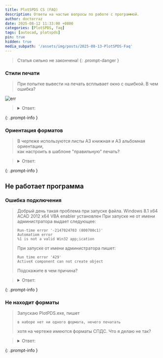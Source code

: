 ```yaml
---
title: PlotSPDS CS (FAQ)
description: Ответы на частые вопросы по работе с программой.
author: doctorraz
date: 2025-08-12 11:33:00 +0800
categories: [PlotSPDS, faq]
tags: [autocad, plotspds]
pin: true
hidden: true 
media_subpath: '/assets/img/posts/2025-08-13-PlotSPDS-Faq'
---
```


> Статья сильно не закончена!
{: .prompt-danger }

###  Стили печати 

> При попытке вывести на печать всплывает окно с ошибкой. В чем ошибка?

![err](Err-stb.png)

> <details><summary>Ответ: </summary>
> <p>
> 
> Вы печатаете в <i>именованных</i> стилях, а программа может выводить на печать только в <i>цветозависимых</i>.
> 
> </p>
> </details> 
{: .prompt-info }
 
### Ориентация форматов

> В чертеже используются листы А3 книжная и А3 альбомная ориентации, <br/>
как настроить в шаблоне "правильную" печать?

> <details><summary>Ответ: </summary>
> <p>
> 
> Никаких настроек в шаблоне производить не требуется<br/>
> В шаблоне задается только желательный формат, принтер и стиль печати<br/>
> Масштаб и <i>ориентация</i> определяются автоматически, по свойствам формата
> 
> </p>
> </details> 
{: .prompt-info }

## Не работает программа

### Ошибка подключения

> Добрый день такая проблема при запуске файла.
> Windows 8.1 x64 ACAD 2012 x64 VBA enabler установлен
> При запуске не от имени администратора выдает следующее:
> ```
> Run-time error '-2147024703 (800700c1)'
> Automatiom error
> %1 is not a valid Win32 app;ication
> ```
> При запуске от имени администратора пишет:
> ```
> Run time error '429'
> ActiveX component can not create object
> ```
> Подскажите в чем причина?

> <details><summary>Ответ: </summary>
> <p>
> 
> Происходит это из-за того, что программа не может подключиться к серверу МcCOM2<br/>
> Причин может быть несколько:
> <ol>
> <li> Не запущен СПДС CS <br/>
> - решение: запускать СПДС только родным ярлыком программы.</li>
> <li> Была удалена версия СПДС после установки новой. <br/>
> - решение: заново перерегистрировать библиотеку МcCOM2.dll, или переустановить СПДС.</li>
> <li> Запускается энаблер СПДС и не позволяет подключиться к серверу МcCOM2. <br/>
> - решение: т.к. у нас есть СПДС, то <i>mcsEnabler</i> не нужен,<br/>
> при закрытом AutoCAD, надо переименовать файл <b>mcsEnabler.dbx</b>, расположенный в <br/>
> <i>c:\Program Files\CSoft\СПДС GraphiCS ХХ\mgХxХХ\mcsEnabler.dbx</i></li>
> <li>Возможно PlotPDS и AutoCAD запущены из под разных учетных записей или с разными правами<br/>
> - решение: ,br/>
>     <ol>
>     <li> Прописать каталог программы печати в путях поиска AutoCAD </li>
>     <li> Для запуска программы из среды AutoCAD можно применить такой lisp:<br/>
>     (defun C:пч () (startapp "PlotSPDS.exe") (princ))</li>
>     </ol>
> </li>
>
>
>
> </ol>
> 
> </p>
> </details> 
{: .prompt-info }

### Не находит форматы

> Запускаю PlotPDS.exe, пишет 
> ```
> в наборе нет ни одного формата, нечего печатать
>```
> хотя на чертеже имеются форматы СПДС.
> Что я делаю не так?

> <details><summary>Ответ: </summary>
> <p>
> 
> Если при этом нет никаких ошибок и сообщений, а форматы точно есть на чертеже, то возможно PlotPDS и AutoCAD запущены из под разных учетных записей или с разными правами.<br/>
> т.е. например AutoCAD запущен из под администратора, а PlotPDS из под простого пользователя
> для того что бы гарантированно печать запускалась с теми же правами можно:<br/> 
><ol>
> <li> Прописать каталог программы печати в путях поиска AutoCAD </li>
> <li> Для запуска программы из среды AutoCAD применить такой lisp:<br/>
> (defun C:пч () (startapp "PlotSPDS.exe") (princ))</li>
> </ol>
>
> </p>
> </details> 
{: .prompt-info }



<!--

freelancer26 декабря 2015 г. в 20:45
"009 15 CBA л_141=A2=Scara monolita S1.pdf"
"009 15 CBA л_141=Scara monolita S1.pdf"
dumaiu mojet tak biti s najatoi galkoi i bez


freelancer26 декабря 2015 г. в 20:46
"а нумеровать добавленные листы 1.1, 10,5 не пойдет???"
poideot


doctorraz26 декабря 2015 г. в 21:28
<"а нумеровать добавленные листы 1.1, 10,5 не пойдет???"
poideot
ну и нумеруй, так, все должно работать нормально

Ответить

Unknown18 января 2016 г. в 10:39
Здравствуйте, Андрей. Спасибо за прогу. Значительно упростила жизнь.
Только вот после праздников перестала запускаться. Не видит СПДС, хотя он запущен и форматы есть. Вот, что выдаёт https://drive.google.com/open?id=1arSfFo-6WEqyqOQROQAiCAI3u9jFzhCFvA

Ответить
Ответы

moleval18 января 2016 г. в 10:57
у меня такое сообщение вылазит если Autocad запущен с двойного клика по файлу. Если Autocad запущен с ярлыка Autocad, либо я ярлыка СПДС такой проблемы нет. Хочу уточнить что СПДС добавлен в автозагрузку (только loader), меню СПДС тоже подгружены.


doctorraz18 января 2016 г. в 19:15
переименовываем файл mcsEnabler.dbx (лежит в папке с СПДС)
Все должно заработать нормально.
=================
При запуске двойным кликом Автокад может запуститься с другим профилем и т.о. СПДС может тупо не стартовать.
Но если mcsEnabler.dbx переименован, то при последующей подгрузке СПДС все должно работать нормально.

Ответить

Unknown7 апреля 2016 г. в 15:06
Добрый день!
Спасибо огромное за чудо-утилиту:)
С одним не разобрался:
как обновить парамеры плоттера? после запуска утилиты добавил в плоттер новый формат листа, утилита его не видит видит только старую версию конфигурации плоттера. Перезапуск акада не помог...

Ответить
Ответы

doctorraz7 апреля 2016 г. в 15:19
в окне "Шаблоны" в правом верхнем углу кнопка, так и называется "Обновить принтеры"


Unknown7 апреля 2016 г. в 15:48
Ага, спасибо, в упор не видел эту кнопку)) Принтеры обновились.
Теперь не могу разобраться с печатью нестандартных форматов типа А4х4
в конфиг добавил эти размеры как кастомные листы.
Весь процесс печати заканчивается в командной строке на FILEDIA


doctorraz8 апреля 2016 г. в 09:58
в настройке шаблонов надо каждому формату задать принтер, лист и т.д. (один раз)
Двойным кликом по строке.
Шаблонов можно сделать сколько угодно.

Ответить

freelancer14 июня 2016 г. в 10:35
jdu nedojdusi pechati iz vseh otkritih failah.
i dumaiu para zdelati programu platnoi(chtob bil interes razvivati).
PS. ispolizovaiu plotspds.exe 10 raz v deni - ocheni dovolinii.

Ответить
Ответы

doctorraz14 июня 2016 г. в 17:36
Может найду время и дойдут руки. К зиме выпущу версию 2.0. ... там будет печать из файлов, и возможно другие фичи. Все это пока есть только в голове, но со временем напряг

Ответить

Unknown30 июня 2016 г. в 13:06
акад 12, спдс 8.0.1307 скачал обе последние версии програмульки. одна выдает "в наборе нет ни одного формата нечего печатать", другая ошибку mscomct2.ocx or one of its dependencies not correctly registered: a file is missing or invalid.
в модуле plotspds.ini.main
в строке 570
номер ошибки 339
plotspds будет зкарыт

как с этим бороться?

Ответить
Ответы

doctorraz30 июня 2016 г. в 13:34
Бороться с этим не надо))
<<акад 12, спдс 8.0.1307 скачал обе последние версии програмульки. одна выдает "в наборе нет ни одного формата нечего печатать"
в статье написано, что версия 1.2.30 под СПДС 8.0.ххх не работает - решение обновить СПДС хотя бы до 8.1
<<другая ошибку mscomct2.ocx or one of its dependencies not correctly registered: a file is missing or invalid.
в системе нет или не зарегистрирована библиотека mscomct2.ocx - решение скачать и зарегистрировать библиотеку.

Ответить

Александр Куценко7 июля 2016 г. в 18:03
Нашел еще один момент. Если Автокад запускается посредством двойного клика на файл DWG, а СПДС в последствии подгружается после клика на любой спдс-инструмент, то PlotSPDS выдаёт ошибку "СПДС не запущен! Или с ним нет связи!" Приходится повторно перезапускать автокад, но уже через ярлык СПДС.

Ответить
Ответы

doctorraz7 июля 2016 г. в 18:38
Уже не раз писал здесь и на форумах...
При запуске двойным кликом по файлу с объектами СПДС, сам СПДС не подгружается, а запускается так называемый mcsEnabler, который дает ограниченный доступ к свойствам объектов СПДС.
При вызове команды СПДС, CSСПДС стартует, но в этом случае COM интерфейс к объектам недоступен, поэтому PlotSPDS жалуется, что нет связи.(возможны и другие проблемы с СПДС)
Решение:
1. запускать с ярлыка
2. переименовать файл mcsEnabler.dll (находится в c:\Program Files\CSoft\СПДС GraphiCS 10\mgХХХХ\mcsEnabler.dbx)
==========
ЗЫ иначе непобедимо, по видимому так сисофт защищается (блокирует СОМ, при старте энаблера)

Ответить

Unknown12 июля 2016 г. в 19:17
Не понимаю, как выбрать формат? Жму в программе кнопку "Шаблон", программа выводит вот это: http://s011.radikal.ru/i317/1607/01/3b84ce8b1d87.jpg и ни одна из кнопок настроек не работает, жму, ничего не происходит. Или так и должно быть? Как тогда печать настроить? Делаю СПДС формат А3, а программа печатает 28х22 см.

Ответить
Ответы

Unknown12 июля 2016 г. в 19:25
УУуу, до меня дошло. Надо оказывается два раза кликнуть сюда http://s018.radikal.ru/i512/1607/3b/12d53d25dba1.jpg и тогда появится выпадающий список с настройками. Спасибо за программу.

Ответить

Unknown31 августа 2016 г. в 14:49
Андрей, добрый день! ИД: Windows 8.1, AutoCAD 2016, СПДС 10. При добавлении (первичный запуск) или обновлении принтеров для части принтеров, зарегистрированных в системе проявляется следующая ошибка:
Устройство печати =ИМЯ принтера= не будет добавлено в набор!
Ошибка: The remote server machine does not exist or is unavailable
В модуле: PlotSPDS.Utilites.SetDevIni
В строке:310 (а также в строке 440)
Номер ошибки: 462

Ответить
Ответы

doctorraz31 августа 2016 г. в 14:58
Программа не может добавить конфигурацию этого устройства печати в набор.
Скорее всего не сможете напечатать на этом устройстве и руками.
В остальном все должно работать нормально.

Ответить

Unknown22 ноября 2016 г. в 12:15
Андрей, при печати теряется сглаживание, а именно логотип организации к примеру созданный линиями, штриховками и запихнутый в штамп через распознавание печатается ломанными отрезками. Шрифт который поставляет СПДС тоже выводится с небольшим изломом, но уже не только в штампе, но и на чертеже. При печати в штатном dwg принтере такие же проблемы. Настройки акада крутить нужно или дефекты СПДСа?

Ответить
Ответы

doctorraz22 ноября 2016 г. в 12:46
Проверить легко... все взорвать и вывести на печать не запуская СПДС.. Средствами самого АК.
Но осмелюсь предположить, что кто-то в настройках печати поставил черновое качество. Поставить "нормальное" и проверить.
На файлик бы этот взглянуть.

Ответить

Александр Куценко7 декабря 2016 г. в 19:21
Андрей здравствуйте, при печати в ПДФ выдает ошибку. Подскажите как исправить.


(Команда: (command "_script" "C:/Users/Konstr3/AppData/Roaming/PlotSPDS/1.scr")
Введите имя списка листов : C:\Users\Konstr3\AppData\Roaming\PlotSPDS\1.dsd
'D:\WORK\ Горького\ПЕРЕЕЗД\КР-06_Підсилення балки_Зам.1.pdf': Есть ошибки)

Отчет о печати Автокада:

Файл: D:\WORK\ Горького\ПЕРЕЕЗД\КР-06_Підсилення балки_Зам.1.dwg
Категория:
Набор параметров листа:
Имя устройства:
Путь к файлу чертежа:
Формат листа:

ОШИБКА: Устройство не найдено

Ответить
Ответы

doctorraz7 декабря 2016 г. в 21:03
обновить принтеры в программе пробовали?
какой АК? в 2017 вроде не работает. с СПДС11 не тестировалось


Александр Куценко8 декабря 2016 г. в 13:46
Обновлял, и пробовал удалять папку PlotSPDS из Roaming. AutoCAD2016 + СПДС10 64 бит. Единственное что я после установки Автокада удалил все его стандартные плоттеры, но потом DWG в PDF повторно сделал. Может ваша программа привязана к названию принтера и они сейчас не совпадают?


doctorraz8 декабря 2016 г. в 15:47
PlotSPDS имена и настройки плоттеров получает у АК, в себе ничего по умолчанию не хранит.
Проверь публикация и печать средствами АК в PDF работает?, а на на созданный плоттер печатает?
АК использует встроенный DWG to PDF для публикации PDF. Не надо было ничего удалять, максимум .. это спрятать от АК неиспользуемые плоттеры в другую папку.
Уверен, что проблема не в программе, а удаленных плоттерах.. восстанавливай и все заработает


Александр Куценко8 декабря 2016 г. в 20:03
так восстановил же, а печать все равно не идет

Вот список плоттеров из файла SpPlotPlot.ini

[Printer]
0=DWG в PDF.pc3
1=HP 8150
2=HP Z2100
3=HP1220_#3
4=HP1220_#5
5=HP1220_#ing
6=HP1280_#2
7=HP1280_#4
8=Нет

Что не так? почему не печатет в ПДФ ?


Александр Куценко9 декабря 2016 г. в 12:25
Если бы я знал, что нужно сделать, то не стал бы вас тут напрягать.........


doctorraz9 декабря 2016 г. в 13:21
я тебе сразу написал, что надо сделать.. восстановить стандартные принтеры АК!!!
в 2016 немного изменена публикация, там несколько вариантов вывода в PDF при публикации... и Ак2016 там это делает немного по другому.
у меня нет 2016 АК, что бы разобраться с этим вопросом, восстанови что удалил и все заработает.
В логе написано "Устройство не найдено"
При печати в пдф плотспдс не указывает явно принтер, он просто сообщает ак, что нужно вывести в пдф, а АК виртуальный плоттер выбирает сам, этого плоттера в АК нет ты его удалил, поэтому ошибка печати.


freelancer9 декабря 2016 г. в 13:27
vot tut moi ploteri iz 2016 (esli pomogut)
https://www.dropbox.com/sh/s6te9symm1et43a/AAAq3AqevNPRxz_IkudAB6zFa?dl=1


Александр Куценко9 декабря 2016 г. в 14:00
Спасибо вам обоим! Скопировал все принтеры из архива и пачать прошла!


freelancer9 декабря 2016 г. в 14:07
rad shto poluchilosi,
bili i u menea odin raz problemi s failami pecheati(toje udalil/peremestil), posle etogo vsegda dobavleaiu svoi .pc3 faili "odelinoi strokoi".
https://yadi.sk/i/o7cbBla632hqTK

Ответить

Unknown20 декабря 2016 г. в 10:16
Андрей, добрый день! Заметил в About PlotSPDS прописано - Эта копия программы будет работать до 31.12.2016. Отсюда вопрос, после НГ программа работать не будет? Что нужно будет сделать? К этому времени будет выпущена обновленная версия? На самом деле не очень хочется сюрпризов с неработающей программой печати. Так уж повелось, привык с ней работать))).

Ответить

Unknown20 декабря 2016 г. в 10:27
Андрей обещал (при условии, что допилит) демократично подойти к ценовой политике...

Ответить

Unknown4 января 2017 г. в 15:44
Андрей приветствую! Поздравляю с НГ! Здоровья и финансового благополучия желаю!
С новым файлом PlotSPDS возникли сложности при попытке отправить на печать, всплывающее окно оповещает об ошибке - https://drive.google.com/open?id=0B3KF4JA-PbY5Y00zTGJxZzZwTEU.
AutoCAD естественно запускается через - CS Интегратор for AutoCAD.
Где искать проблему?
Спасибо!

Ответить
Ответы

doctorraz6 января 2017 г. в 10:30
Код программы не менялся
Сто раз уже обсуждалось... переименуй энаблер c:\Program Files\CSoft\СПДС GraphiCS 10\mgХХХХ\mcsEnabler.dbx
он запускается и блокирует работу МсСОМ

Ответить

Dmitri27 января 2017 г. в 07:51
У меня autocad 2016? СПДС 10, windows 10, при запуске PlotSPDS.exe дает сообщение об отсутствии связи. Ошибка в модуле PlotSPDS.ini.main, в строке 180, номер ошибки - 429

Ответить
Ответы

doctorraz27 января 2017 г. в 08:09
PlotSPDS не видит АК
Автокад с СПДС'ом запускаешь?

Ответить

Dmitri28 января 2017 г. в 12:40
Вместо (Unknown)
Андрей большое спасибо, программка классно работает. С запуском разобрался.
Как предложение, сделать кнопку выбора для нового пути куда сохранять.

Ответить
Ответы

doctorraz30 января 2017 г. в 10:45
Хорошо, что понравилось...
Идей по улучшению функционала PlotSPDS много, нет времени и стимулов для их реализации.


Dmitri11 февраля 2017 г. в 09:27
Чем могу помочь, если что-то дописать или дизайн или деньгами....


Александр Куценко11 февраля 2017 г. в 11:43
Присоединяюсь к вопросу


doctorraz11 февраля 2017 г. в 12:21
Спасибо!
Донат всегда кстати.

Ответить

Unknown6 февраля 2017 г. в 22:51
делал одно и тоже на работе и дома по настройке нестандартных форматов-на работе все запускается, дома выдает ошибку и не печатает. в чем может быть причина?

Ответить
Ответы

doctorraz7 февраля 2017 г. в 08:17
значит ни одно и то жэ...
какая ошибка? скриншот желательно приложить


Unknown8 февраля 2017 г. в 19:30
http://hkar.ru/NBXF
http://hkar.ru/NBXH
http://hkar.ru/NBXI
http://hkar.ru/NBXJ

какая то еще инфа нужна?


doctorraz11 февраля 2017 г. в 12:17
похоже на AutoCAD 2016 или выше... печать в ПДФ производится на плоттер "AutoCAD PDF (General Documentation)", который по всей видимости удален, надо восстановить этот виртуальный принтер.


Unknown14 февраля 2017 г. в 00:31
в настройках ведь стоит принтер DWG to PDF и автокад 2013 стоит у меня


doctorraz14 февраля 2017 г. в 13:03
однозначно у тебя проблемы с АК, похоже неверно настроил принтер или пытаешься печатать на несуществующий.
Запусти в PlotSPDS в шаблонах "Проверить шаблон"
если не найдет ошибок, то
пришли мне в архиве на почту doctorRAZ@yandex.ru
c:\Users\[ИмяПользователя]\AppData\Roaming\PlotSPDS\ после последней неудачной печати
c:\Users\[ИмяПользователя]\AppData\Roaming\Autodesk\AutoCAD Electrical 2015\R20.0\rus\Plotters\
и лог последней неудачной печати
------------
будем разбираться дальше по почте

Ответить

moleval7 февраля 2017 г. в 12:14
Друзья, переустановил акад, не могу вспомнить как навесить запуск PlotSPDS на кнопку, и куда ложить файлик. Прошу помочь.

Ответить
Ответы

doctorraz7 февраля 2017 г. в 12:22
кнопка или пункт меню:
^C^C(startapp "PlotSPDS")
-----------------
лисп на алиас кнопок:
(defun C:пч()
(startapp "PlotSPDS.exe")
(princ)
)
--------------
положить по пути поиска файлов АК, рабочих, вспомогательных, доверенных

Ответить

moleval7 февраля 2017 г. в 13:02
при запуске с кнопки возвращает - Команда: (startapp "PlotSPDS") nil
при запуске с иконки программы - все нормально

Ответить
Ответы

doctorraz7 февраля 2017 г. в 14:05
прописать папку с PlotSPDS в пути поиска АК
Автокад перезапустить.
или скопировать программу в каталог который уже есть в пути поиска АК
я жэж выше все расписал...


moleval8 февраля 2017 г. в 05:27
спасибо, помогло закидыванием программы в предустановленную доверенную папку
видать на 10-ке винде проблемы с раздачей прав - открывает заданную мной папку только в режиме для чтения

Ответить

Unknown14 февраля 2017 г. в 08:43
сегодня plot spds внезапно выдал вот такую новость http://hkar.ru/NIlG
при том что сначала все делал правильно, а потом вдруг сломался. перезапуск компа, спдс, повторное скачивание вашей чудесной программки не помог(

Ответить
Ответы

doctorraz14 февраля 2017 г. в 09:37
переименуй файл энаблера c:\Program Files\CSoft\СПДС GraphiCS 10\mgХХХХ\mcsEnabler.dbx
он запускается и блокирует работу МсСОМ
-----------
на будущее запускай АК с ярлыка СПДС, а не даблкликом по файлу чертежа

Ответить

freelancer21 марта 2017 г. в 18:38
dobrii deni.
U menea problema, ne pechataetsea nestandartnie listi (A4x3, A4x4...), A3 normalino pechataiutsea.
Pri pechati nestandartnih listov - oshibka
https://yadi.sk/i/Ljv_ep0A3GDLSR
PS.: esti polnii dostup k disk "C" i "D".

Ответить
Ответы

freelancer21 марта 2017 г. в 19:35
Na drugoi PC ta je problema.
thx.


doctorraz28 марта 2017 г. в 19:26
поправил определение форматов в программе.
Скачивайте тестируйте


freelancer28 марта 2017 г. в 21:33
https://yadi.sk/i/nlqz3HXX3GRwHe
toje samoe.
eto toliko u menea ne ranotaet nestandartnie formati? ranishe vse raborali.


doctorraz28 марта 2017 г. в 21:50
где проблемный файл, чертежа?
удалял ли автокадовские принтеры?
что изменил?
----------------------
получается только у тебя,не работает
вспоминай, что изменил.


freelancer29 марта 2017 г. в 16:35
1. liuboi cherteoj.
2. ne udaleal.
3. izmenil moi .pc3 file, no toliko odin format - a tut vse ne rabotaiut.
PS. esli nestandartnii format najimaiu "vpisati" v drugoi standartnii format to rabotaet.


doctorraz29 марта 2017 г. в 20:37
у меня по фото проблема лечить всегда была, а со слов тем более не могу..
давай с чего-нибудь начнем:
Версия автокад
версия спдс
файл чертежа который не печатается
файлы принтеров c:\Users\юзер\AppData\Roaming\Autodesk\AutoCAD 2015\R20.0\rus\Plotters\
файлы c:\Users\юзер\AppData\Roaming\PlotSPDS\
-----------
не печатает вообще, или только пдф или на жэлезный?
---------------------
но коль у всех работает, а у тебя нет, вывод один, проблема рукотворная


freelancer29 марта 2017 г. в 23:28
1. autocad 2016 (v 2013 toje);
2. spds 10.0.1853 (pochti kak u vseh);
3. esti
4. https://yadi.sk/i/KxJWtztX3GU7Cx
5. esti
https://yadi.sk/d/WJXpMuA03GU7bd

ne pechataet toliko cherez PlotSPDS, v obichnom "CTRL+P" vseo OK.
PS. U menea bil gliuc kakoito mejdu project studio i SPDS i s teh por oni vmeste(v tu je versiu autocad) uje ne rabotaiut i PlotSPDS toje ne pechataet nestandartnie formati.



doctorraz30 марта 2017 г. в 08:42
попробуй из вкладки шаблоны "обновить принтеры", а потом "проверить шаблоны"
Похоже он не находит принтер R_DWF
его нет в Plotters - from C.
Настрой для пробы на другой принтер.


freelancer30 марта 2017 г. в 22:38
obnovil, proveril - toje samoe.
kak ne nahodit esli ea cherez nevo pechataiu standartnie formati.
v ploters from C netu, evo tam i nebilo, ea vsegda dodavleaiu novii puti dlea svoih printerov(uje 5 let tak delaiu).
ea daje delal novii .pc3 i .pmp file i toje ne rabotaet.
Poka ne razberusi budu pechatati nestandartnie formati "rukami"(cherez CTRL*P).


doctorraz1 апреля 2017 г. в 21:11
На других принтерах то жэ самое?


freelancer1 апреля 2017 г. в 21:25
da, pechatati nestantandartnie formati na liboi printer ne rabotaet.
Daje sheas proboval na chistuiu sistemu.
https://yadi.sk/i/ObCZbia13GYzMk
https://yadi.sk/i/5ksU89C23GYzRe


doctorraz3 апреля 2017 г. в 18:45
Он тебе русским языком по английски пишет "The plotters folder read only:!!!"
Нет прав записи у АК на папки плоттеров.


freelancer4 апреля 2017 г. в 05:54
spasibo za pomoshi.
- kak ea hotel reshiti problemu:
dobavil puti failov pechati vezde gde toliko mojno v autocad - ne pomogalo.
- kak reshil:
postavil svoi faili pechati v "C:\Users\DEEMA\appdata\roaming\autodesk\autocad 2016\r20.1\enu\plotters" i rabotaet.
pochemuto kajdii raz pered pechatiu nujno obnovleati printeri shtob pechatal.

PS: Za vremea ispolizovania PLOTSPDS.exe takogo nebilo.


freelancer14 апреля 2017 г. в 14:41
eheo odna problema, ne nahodit formati.
navernoe eto toliko u menea tak.
https://youtu.be/WPGeqgQXiH0


doctorraz14 апреля 2017 г. в 15:38
какие версии разрядность АК, СПДС?
Не находит форматы в конкретном файле или вообще во всех файлах? Пришли мне файл в котором не находит форматы

Ответить

Unknown3 мая 2017 г. в 04:22
Добрый день Андрей!
Для NanoCAD SPDS есть такая возможность?

Ответить
Ответы

doctorraz3 мая 2017 г. в 08:45
Добрый день, Александр!
Нет для NanoCAD SPDS такой возможности нет.

Ответить

Александр Куценко8 августа 2017 г. в 14:57
Андрей здравствуйте! Столкнулся с такой прроблемой. Если необходимость печать в PDF большое количество листов. Если листы расположены в одну строку, все нормально. Но когда листы расположены в несколько строк, например 4 строки по 4 листа в одной строке и пронумерованы последовательно, то в результирующем PDF они перемешаны полностью рандомно. Тоесть вобще никой последовательности нет. 1 лист может быть на 9 месте, например. В программе в боксе "Как сортировать" стоит "LR->UD" Подскажите что делаю не так?

Ответить
Ответы

Александр Куценко8 августа 2017 г. в 15:37
Сделал тестовый файлик и результат создания PDF
https://drive.google.com/open?id=0B9Lc8XKKy5egTnBmOTVCamxrY2s


doctorraz21 августа 2017 г. в 09:48
Дело в том, что программа сортирует форматы относительно точки вставки (левый нижний угол)
Поэтому для корректной сортировки форматы должны располагаться по одной линии (ось Х) относительно точки вставки.
Можно в несколько рядов
см. пример https://yadi.sk/d/_-xFmWil3MBZeS


Александр Куценко21 августа 2017 г. в 10:46
Андрей, вы наверно не смотрели мой файл. В пределах одного листа у меня форматы так и расположены аккуратно в ряд. И при печати только одного layout проблемы нет, все по порядочку в ПДФ и попадает. Проблема возникает при печати полного документа состоящего из нескольких листов.


doctorraz21 августа 2017 г. в 11:45
По разным лайоутам сортировка слева направо не получается (у каждого листа своя система координат)
Проставьте номера листов в штампах, при печати выберите "Шифр лист"
Если в штампе будут заполнено поле обозначение, то дополнительно возможна разбивка ПДФ по разделам "Раздел-> файл", т.е. спецификации и прочее отдельными файлами.
либо "Все->файл", тогда весь документ выйдет одним файлом пдф


Александр Куценко21 августа 2017 г. в 11:49
Спасибо за ответ. К сожаление мне не подходит стандартный штам СПДС, мне приходится создавать собственный из обычных линий и текста, а это исключает наличии каких-либо динамических полей и соответственно возможности их заполнение.


doctorraz21 августа 2017 г. в 12:07
Что мешает сделать свой нестандартный штамп и привязать его в базе СПДС к формату?
https://www.youtube.com/watch?v=psS5f_zhMvE
https://www.youtube.com/watch?v=90IqPQaS7ck

Ответить

Unknown23 августа 2017 г. в 05:56
СПДС не запущен! Или с ним нет связи!
Ошибка: Automation error %1 is not valid Win32 application/
В модуле: PlotSPDS/ini/Main
В строке:240
Номер ошибка:-2147024703
PlotSPDS будет закрыт!

ОС: Windows 10
AutoCAD 2014, SPDS 10.

Ответить
Ответы

doctorraz24 августа 2017 г. в 09:41
По всей видимости СПДС Object Enabler стартует раньше ядра СПДС, что и приводит к невозможности работы программы.
Причины и решения описаны в комментариях, выше.
Если остались еще вопросы, пишите мне на почту.

Ответить

Unknown7 сентября 2017 г. в 17:58
Здравствуйте. PlotSPDS 1.2.33, Autocad 2016 СПДС 10. При печати через PDFCreator и просмотре файла через Foxit PhantomPDF вокруг текста появляются рамки. Подозреваю, что фантом распознает текст как комментарии. Раньше такого не было.
Скрытие комментариев в фантоме одноразово решает проблему.

Ответить

moleval7 сентября 2017 г. в 19:28
попробуй переменную EPDFSHX сделать 0

Ответить
Ответы

Unknown21 сентября 2017 г. в 15:42
Спасибо, помогло

Ответить

Unknown14 марта 2018 г. в 12:28
AutoCAD не запущен! Или с ним нет связи!
Ошибка: ActiveX component can't create object
В модуле: PlotSPDS.Ini.Main
В строке: 180
Номер ошибки: 429
PlotSPDS будет закрыт!

ОС: Windows 10
AutoCAD 2016, SPDS 10.

Ответить
Ответы

doctorraz16 марта 2018 г. в 15:44
Программа не может подключиться к AutoCAD.
К сожалению на Win10 протестировать возможности нет.
Возможно, причина в некорректной регистрации библиотек AutoCAD при его установке удалении.

Ответить

Александр Куценко16 марта 2018 г. в 15:17
Андрей здравствуйте! Подскажите почему сортировка в данном файле происходит в порядке 2-3-1 ?? Что делаю не так?

https://drive.google.com/open?id=1IZSqiu7gePO35JcvNbts56bmTxyx72Ue
https://drive.google.com/open?id=1luxnJB2J7Fje4Bq_Zp-a8V-VEd_2HLdO

Ответить
Ответы

Александр Куценко16 марта 2018 г. в 15:18
Имею в виду сортировка листов при печати.
Вот к примеру получившийся ПДФ:
https://drive.google.com/open?id=1F3RmI3DSbx0gKp2etcGqAfNo_p66RsFz


doctorraz16 марта 2018 г. в 15:40
Что печатать? выберите "активную вкладку"
Очевидно, что при печати со всего документа, сортировка по координатам смысла не имеет, надо будет поправить
Спасибо.


Александр Куценко16 марта 2018 г. в 16:06
Да, с параметром "активная вкладка" сортирует правильно. Спасибо.

Ответить

Александр Куценко27 апреля 2018 г. в 21:15
Андрей здравствуйте,
Нашел еще вот что. При попытке указать на счетчике копий- 2 и более, после отработки публикации, печати не происходит. К принтеру в очередь ничего не попадает. Печать нескольких копий с диалога печати автокада и других программ проходит нормально.

UPD: Пробовал на нескольких принтерах и 2-х плоттерах, не печатает нигде.

Ответить
Ответы

doctorraz4 мая 2018 г. в 12:10
Печать в программе идет через публикацию, в 2016 АК что-то поменяли и он игнорирует количество копий заданное в файле dsd.
Буду разбираться, но не сейчас. Пока АсИс ((

Ответить

Денис16 декабря 2018 г. в 05:00
Добрый день!
Подскажите как работать с нестандартными размерами листа, создал в СПДС удлиненный А2 и в принтере создал такого же размера, как настроить чтобы программа сопоставляла их и корректно выводила на печать?
спасибо

Ответить
Ответы

doctorraz17 декабря 2018 г. в 10:29
запускаете программу (при запущенном АК и СПДС)
заходите в шаблоны
жмете кнопку обновить принтеры
потом в нужном шаблоне выбираете принтер и формат листа, такж е делаете остальные настройки.. масштаб, стиль печати, смещение

Ответить

Unknown19 декабря 2018 г. в 22:50
Добрый вечер! Спасибо Вам большое, за возможность и быстрой и без проблемной печати из модели, всеми нами любимой программы AutoCAD. Все работает быстро и четка, без нареканий!
Как Вас можно отблагодарить? Кнопка в начале страницы у меня почему-то не работает - пишет, что не указал сумму, но самого поля нет! Адблок и т.д. отключены?

Ответить
Ответы

doctorraz20 декабря 2018 г. в 14:19
Спасибо, что подсказали.
Починил, проверяйте

Ответить

freelancer9 января 2019 г. в 19:25
tak kak srok zakonchilsea - skachal opeati.
Dumaiu nado delati programu platnoi - mi poliubomu podseli na neio :)

Ответить
Ответы

doctorraz9 января 2019 г. в 19:33
кто мешает.. в теме программы и слева спойлер на донат..
мощный стимул для разработчика, я ведь для себя делал, просто поделился.. и ни разу не программист и не работа это моя, поделился тем, что сделал..
но все приходят сюда, когда программа перестала работать..
улучшить мысли есть.. стимула нет, кто помог ресурсу тем тоже помог, как мог..
пока вот так.)))


freelancer9 января 2019 г. в 22:44
poneal, postoraiusi.


doctorraz10 января 2019 г. в 07:56
Спасибо


Aleks13 января 2019 г. в 22:22
Большое спасибо + небольшая помощь на развитие!! Ваша программа сэкономила мне кучу времени и огромное количество нервных клеток при выводе на печать 200 листов!!))


doctorraz14 января 2019 г. в 08:28
Спасибо!

Ответить

Александр Куценко11 марта 2019 г. в 13:50
Андрей, здравствуйте. Каждый раз при изменении версии сталкиваюсь с одной и той же ошибкой:
https://drive.google.com/open?id=1JwBBOk8UcK5jo50QJmltYEb2Npns1gX0
Удалил старый ЕХЕшник, на его место скопировал новый, при запуске получаю ошибку. Что делаю не так?

Ответить
Ответы

doctorraz11 марта 2019 г. в 14:02
Странно, ругается только при первом запуске?
Может свойства-> разблокировать?


Александр Куценко11 марта 2019 г. в 14:51
Экзешник не заблокирован. При попытке запуска с правами администратора ошибка меняется на "Автокад не запушен или ...". Перезапуск всего не помогает. Помогает лишь запуск с любой другой папки.


doctorraz12 марта 2019 г. в 09:21
>При попытке запуска с правами администратора ошибка меняется на "Автокад не запушен или ..."
так и должно быть, если программы запущены из под разных пользователей, так работает Win
-----------
>Помогает лишь запуск с любой другой папки.
а вот это очень странно((( Антивирус, версия Win, может еще какие особенности???
больше ни у кого такое пока не встречалось...


Александр Куценко12 марта 2019 г. в 14:40
Win10x64, AutoCAD2016RUS, Антивир стандартный от Майкрософт.
Если никто не отписывается, это не означает, что не встречалось.


doctorraz13 марта 2019 г. в 10:28
>>Если никто не отписывается, это не означает, что не встречалось.
Конечно встречалось
https://support.microsoft.com/ru-ru/help/327245/runtime-error-91-object-variable-or-with-block-variable-not-set-error
-----------
попробуйте эту сборку.. https://yadi.sk/d/bKkbgODQGtTiow


Юрий16 марта 2019 г. в 12:12
Добрый день, столкнулся с аналогичной проблемой. Другая сборка не помогла. Запуск с других папок также. Ищу решение в сети (пока безуспешно)


doctorraz16 марта 2019 г. в 16:27
с аналогичной это какой?
сделать инсталятор нет проблем но тогда будет неудобно другим нескольким тысячам пользователей..
ищите проблемы в настройках своей операционки


doctorraz17 марта 2019 г. в 08:43
все же надо больше данных, какие еще автокады стоят? есть ли продукты нанософт и лучше напишите на почту, здесь в комментариях опять подходит к лимиту 200 сообщений, придется чистить.


Юрий17 марта 2019 г. в 23:22
Прочитал внимательно все комментарии и помогло переименование файла Enabler. В который раз Вам спасибо.

Ответить

Денис1 августа 2019 г. в 07:25
Добрый день! все прекрасно работало, внезапно появилась такая ошибка
Ошибка "text" property is read-only
В модуле PlotSPDS.wndPlot.Form_Load
В строке 410
Номер ошибки 383
Autocad 2015 x64 + СПДС 10 x64
В чем может быть проблема? спасибо

Ответить
Ответы

doctorraz1 августа 2019 г. в 07:37
По всей видимости был удален шаблон печати или программа его не находит (скорее всего после аварийного или некорректного завершения работы программы)
В этом случае выпадающий список "Шаблон" будет пустой
Надо открыть список выбрать любой доступный шаблон и выйти из программы либо запустить печать.
Впоследствии ошибка не должна повториться.


Денис1 августа 2019 г. в 07:47
Точно! Спасибо! мог бы и сам догадаться))

Ответить

Aleks10 марта 2020 г. в 09:20
Андрей, спасибо за Ваш труд! Вашей программе просто цены нет!! поэтому готов регулярно дарить посильную сумму.

Ответить
Ответы

doctorraz10 марта 2020 г. в 09:23
Спасибо большое!
Напишите мне на почту, у меня для Вас то же есть презент))

Ответить

moleval10 марта 2020 г. в 09:59
Тоже поддержу)

Ответить
Ответы

doctorraz10 марта 2020 г. в 20:48
Спасибо!

Ответить

Денис17 марта 2020 г. в 05:53
Добрый день!
Хмм.. "Приложение просмотра файлов ПДФ не установлено", чтобы это могло быть..
Акробат есть, PDF exchange есть, подскажите пожалуйста!

Ответить
Ответы

doctorraz17 марта 2020 г. в 08:06
Если просто вывести на печать средствами AutoCAD DWG to PDF файл PDF откроется?
В любом случае PlotSPDS отношения к этому не имеет, проверяйте ассоциации файлов PDF в системе.


Денис18 марта 2020 г. в 04:12
Да, так все открывает! Спасибо! надо искать причину

Ответить

Денис7 июня 2020 г. в 14:15
Добрый день!
А есть ли какая нибудь инструкция как научить программу печатать нестандартные размеры листов?

Ответить
Ответы

doctorraz7 июня 2020 г. в 14:25
Печатает форматы в соответствии с ГОСТ 2.301-68
Основные и производные форматы.
Что Вы понимаете под нестандартными форматами?

Ответить

Денис8 июня 2020 г. в 08:50
Например длинные А3 размерами 594х297, 594 это для того чтобы вписать в рулон шириной 594 мм.
Пробовал создавать новый формат в СПДС такого размера, нестандартный лист в DWG to PDF, но не получается чтобы программа их сопоставляла.

Ответить
Ответы

doctorraz8 июня 2020 г. в 09:10
не бывает таких форматов по http://docs.cntd.ru/document/gost-2-301-68-eskd
Пришлите мне на почту, что не получается.
Не вижу смысла добавлять в программу функционал назначения произвольного формата (не по ГОСТ)

Ответить

Sokolov1 июля 2020 г. в 17:15
Добрый день, подскажите пожалуйста PlotSPDS для AutoCAD 2008-2016 + СПДС CS 7, 8.0 не запускается, не подскажите в чем может быть дело?
(Эта копия программы работает некорректно!!! необходимо обновление с сайта разработчика)
Это тоже закончилась лицензия?

Ответить
Ответы

doctorraz1 июля 2020 г. в 20:50
Проблема в том, что об отказе поддержки СПДС 8.0 и древнее я оповестил еще три года назад.
По возможности (при наличии времени) в ближайшие дни сделаю продление печати под древние СПДС до НГ.
Впоследствии продлений не будет.
Если кому очень нужно пишите мне на почту, будем решать в индивидуальном порядке.

Ответить

Fair437 октября 2020 г. в 10:33
Здравствуйте!

Проблема в следующей ошибке: "СПДПС не запущен (хотя он запущен) или нет с ним связи! Ошибка: %1 не является приложением Win32. В модуле: PlotSPDS.ini.Main; В строке: 330; Номер ошибки: -2147024703"

Ответить
Ответы

doctorraz7 октября 2020 г. в 10:38
Происходит это из-за того, что программа не может подключиться к серверу МcCOM2
Причин может быть несколько:
1. Не запущен СПДС CS - решение: запускать СПДС только родным ярлыком программы.
2. Была удалена версия СПДС после установки новой. - решение: заново перерегистрировать библиотеку МcCOM2.dll, или переустановить СПДС.
3.Запускается энаблер СПДС и не позволяет подключиться к серверу МcCOM2. -- решение: т.к. у нас есть СПДС, то энаблер не нужен, переименовать файл mcsEnabler.dbx, расположенный в c:\Program Files\CSoft\СПДС GraphiCS ХХ\mgХxХХ\mcsEnabler.dbx, либо опять таки не запускать AutoCAD кликом по файлу, а с родного ярлыка СПДС

Ответить

doctorraz3 ноября 2020 г. в 07:51
Настройте шаблоны печати.
Если не получится напишите мне на почту

Ответить

Анонимный25 февраля 2021 г. в 10:43
Добрый день! Программа отличная и всегда хорошо работала. Но сейчас появилась проблема, не печатает выноски СПДС. Остальные объекты СПДС печатаются. AutoCAD 2020 + SPDS 2021

Ответить
Ответы

doctorraz25 февраля 2021 г. в 10:48
Пришлите мне на почту:
Файл который не печатается dwg
Файл где не напечатались выноски PDF
Сразу после неудачной печати заархивируйте папку c:\Users\[User]\AppData\Roaming\PlotSPDS\ и то же в письмо
Также заархивируйте и пришлите папку c:\Users\razygraevaa\AppData\Roaming\Autodesk\AutoCAD 2020\R22.0\rus\Plotters\
Буду разбираться


Unknown30 мая 2021 г. в 18:38
Мне помогло - возврат к стандартным настройкам СПДС GraphiCS 21.

Ответить

Burm4 мая 2021 г. в 13:24
Ошибка:Subscript out of range
В модуле PlotSPDS.Uils_ModCLS.GetArrKeyVal
Номер ошибки: 9

Ответить
Ответы

Андрей4 мая 2021 г. в 13:42
Возможно некорректно удален шаблон.
Если повторяется пишите мне на почту. Будем чинить


Burm4 мая 2021 г. в 21:24
Добрый вечер! Решить проблему удалось своими силами: spds ругался на мастера установки плоттеров и т.п. в папках где лежат шаблоны, удалила их и все заработало

Ответить

Sokolov10 ноября 2021 г. в 16:53
Добрый день. Можно обновить Plot SPDS?

Ответить
Ответы

Андрей10 ноября 2021 г. в 20:02
Обновление выйдет в конце этой или следующей недели.
Кто хочет печатать сейчас, со мной связались по почте и пользуются PlotSPDS без ограничений

Ответить

Sokolov15 ноября 2021 г. в 08:49
Здравствуйте, я так понимаю программу вы обновлять и поддерживать больше не будете?

Ответить
Ответы

doctorraz15 ноября 2021 г. в 08:53
Не правильно понимаете.
Поддержка и обновление программы будет осуществляться, как прежде.
Просто теперь срок использования триала будет все меньше.
Кто оказал поддержку проекту этих перерывов даже не заметил.

Ответить

Антон18 февраля 2022 г. в 11:58
Можно ли адаптировать ПЛОТСПДС для ZWCAD 2021 с СПДС GraphiCS 2022 ?

Ответить
Ответы

Андрей18 февраля 2022 г. в 15:29
Можно, но сейчас занимаюсь PlotSPDS для nanoCAD СПДС

Ответить

Анонимный21 августа 2022 г. в 20:42
Здравствуйте! Почему пишет СПДС не запущен! Автокад 2021, СПДС 2021

Ответить
Ответы

Андрей22 августа 2022 г. в 11:13
Запускать АК с ярлыка СПДС,а не даблкликос по файлу чертежа
Или
переименуй энаблер c:\Program Files\CSoft\СПДС GraphiCS 10\mgХХХХ\mcsEnabler.dbx
он запускается и блокирует работу МсСОМ

Ответить

Юлия5 сентября 2022 г. в 08:56
Здравствуйте!
Ошибка: Неверный ввод
В модуле: PlotSPDS.lni.Findfrmt
В строке: 840
Номер ошибки: -2145386493

Ответить
Ответы

Анонимный14 октября 2022 г. в 21:25
Добрый день! Такая же ошибка 14.10.2022


doctorraz10 ноября 2022 г. в 21:28
Пофиксена бага с созданием первого шаблона.
Скачайте с ядиска новую бету или обновите свою по интернету.
У кого похожие ошибки, удалите каталог c:\Users\Пользователь\AppData\Roaming\PlotSPDS\ и перезапустите программу.

Ответить

Андрей30 декабря 2022 г. в 16:03
Встроенный защитник Win10 находит вирус.
Обнаружено: Trojan:Script/Wacatac.B!ml

Ответить
Ответы

doctorraz30 декабря 2022 г. в 20:54
Проверь на virustotal
Если и там найдет можно ж не пользоваться

Ответить

Анонимный19 января 2023 г. в 19:24
Андрей, приветствую. Вопрос следующего характера, файл .dwg находится и редактируется на сетевом диске (локальная сеть), PlotSPDS не хочет его распечатывать в .pdf. Есть какие то решения, кроме переноса файла на компьютер?

Ответить
Ответы

Андрей19 января 2023 г. в 22:17
Подкдючай сетевой ресурс, как виртуальный диск (subst)
И открывай dwg с этого виртуального диска, должно получиться


Анонимный20 января 2023 г. в 12:53
Андрей, спасибо! Всё работает как надо 👍👍👍

Ответить

-->


